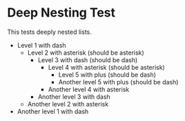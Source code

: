 # Deep Nesting Test

This tests deeply nested lists.

- Level 1 with dash
  * Level 2 with asterisk (should be asterisk)
    - Level 3 with dash (should be dash)
      * Level 4 with asterisk (should be asterisk)
        + Level 5 with plus (should be dash)
        + Another level 5 with plus (should be dash)
      * Another level 4 with asterisk
    - Another level 3 with dash
  * Another level 2 with asterisk
- Another level 1 with dash
